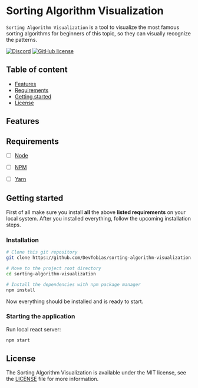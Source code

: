 # Sorting Algorithm Visualization

`Sorting Algorithm Visualization` is a tool to visualize the most famous sorting algorithms for beginners of this topic, so they can visually recognize the patterns.

[![Discord](https://img.shields.io/discord/308323056592486420?logo=discord)](https://discord.gg/E72mnpj) [![GitHub license](https://img.shields.io/badge/license-MIT-lightgrey.svg)](https://github.com/DevTobias/code-force-discord-bot/blob/main/LICENSE)

## Table of content

* [Features](#features)
* [Requirements](#requirements)
* [Getting started](#getting-started)
* [License](#License)

## Features

## Requirements

- [ ] [Node](https://nodejs.org/en/)
- [ ] [NPM](https://www.npmjs.com/)
- [ ] [Yarn](https://yarnpkg.com/)


## Getting started

First of all make sure you install **all** the above **listed requirements** on your local system. After you installed everything, follow the upcoming installation steps.

### Installation

```bash
# Clone this git repository
git clone https://github.com/DevTobias/sorting-algorithm-visualization.git

# Move to the project root directory
cd sorting-algorithm-visualization

# Install the dependencies with npm package manager
npm install
```

Now everything should be installed and is ready to start.

### Starting the application
Run local react server:
```bash
npm start
```

## License

The Sorting Algorithm Visualization is available under the MIT license, see the [LICENSE](https://github.com/DevTobias/sorting-algorithm-visualization/blob/main/LICENSE) file for more information.